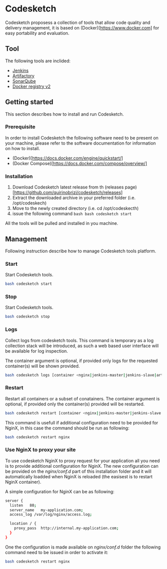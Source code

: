 # Codesketch

Codesketch proposess a collection of tools that allow code quality and delivery management, it is based on (Docker)[https://www.docker.com] for easy portability and evaluation. 

## Tool

The following tools are inclided:
* [Jenkins](https://jenkins.io/)
* [Artifactory](https://www.jfrog.com/open-source/)
* [SonarQube](http://www.sonarqube.org/)
* [Docker registry v2](https://docs.docker.com/registry/)

## Getting started

This section describes how to install and run Codesketch.

### Prerequisite

In order to install Codesketch the following software need to be present on your machine, please refer to the software documentation for information on how to install.

* (Docker)[https://docs.docker.com/engine/quickstart/]
* (Docker Compose)[https://docs.docker.com/compose/overview/]

### Installation

1) Download Codesketch latest release from th (releases page)[https://github.com/quirinobrizi/codesketch/releases]
2) Extract the downloaded archive in your preferred folder (i.e. /opt/codeskech)
3) Move to the newly created directory (i.e. cd /opt/codeskecth)
4) issue the following command ```bash bash codesketch start ```

All the tools will be pulled and installed in you machine.

## Management

Following instruction describe how to manage Codesketch tools platform.

### Start

Start Codesketch tools.

``` bash
bash codesketch start
```

### Stop

Start Codesketch tools.

``` bash
bash codesketch stop
```

### Logs

Collect logs from codesketch tools. This command is temporary as a log collection stack will be introduced, as such a web based user interface will be available for log inspection.

The container argument is optional, if provided only logs for the requested container(s) will be shown provided.

``` bash
bash codesketch logs [container <nginx|jenkins-master|jenkins-slave|artifactory|registry|lighthouse|sonarqube|postgresql>]
```

### Restart
Restart all containers or a subset of conatainers. The container argument is optional, if provided only the container(s) provided will be restarted.

```bash
bash codesketch restart [container <nginx|jenkins-master|jenkins-slave|artifactory|registry|lighthouse|sonarqube|postgresql>]
```

This command is usefull if additional configuration need to be provided for NginX, in this case the command should be run as following:

```bash
bash codesketch restart nginx
```

### Use NginX to proxy your site

To use codesketch NginX to proxy request for your application all you need is to provide additional configuration for NginX. The new configuration can be provided on the *nginx/conf.d* part of this installation folder and it will automatically loadded when NginX is reloaded (the easisest is to restart NginX container).

A simple configuration for NginX can be as following:

```bash
server {
  listen   80;
  server_name   my-application.com;
  access_log /var/log/nginx/access.log;

  location / {
    proxy_pass  http://internal.my-application.com;
  }
}
```

One the configuration is made available on *nginx/conf.d* folder the following command need to be issued in order to activate it:

```bash
bash codesketch restart nginx
```
